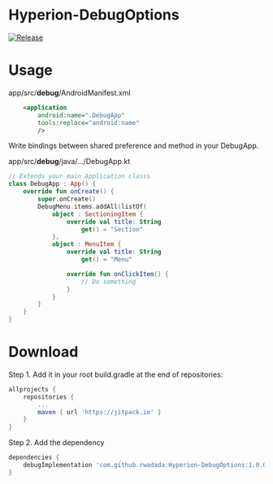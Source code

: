 # Hyperion-DebugOptions
[![Release](https://jitpack.io/v/rwadada/Hyperion-DebugOptions.svg)](https://jitpack.io/#rwadada/Hyperion-DebugOptions)

# Usage

app/src/**debug**/AndroidManifest.xml

```xml
    <application
        android:name=".DebugApp"
        tools:replace="android:name"
        />
```


Write bindings between shared preference and method in your DebugApp.

app/src/**debug**/java/.../DebugApp.kt

```kt
// Extends your main Application classs
class DebugApp : App() {
    override fun onCreate() {
        super.onCreate()
        DebugMenu.items.addAll(listOf(
            object : SectioningItem {
                override val title: String
                    get() = "Section"
            },
            object : MenuItem {
                override val title: String
                    get() = "Menu"

                override fun onClickItem() {
                    // Do something
                }
            }
        }
    }
}
```

# Download
Step 1. Add it in your root build.gradle at the end of repositories:

```groovy
allprojects {
    repositories {
        ...
        maven { url 'https://jitpack.io' }
    }
}
```

Step 2. Add the dependency

```groovy
dependencies {
    debugImplementation 'com.github.rwadada:Hyperion-DebugOptions:1.0.0'
}
```

